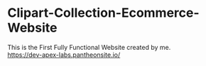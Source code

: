 # Clipart-Collection-Ecommerce-Website
This is the First Fully Functional Website created by me.
<br>
https://dev-apex-labs.pantheonsite.io/
